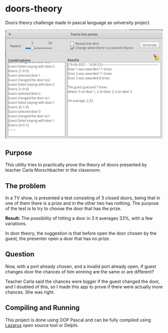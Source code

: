# doors-theory
Doors theory challenge made in pascal language as university project.

![Screenshot 01](https://github.com/marcelkohl/doors-theory/blob/main/screenshot.png?raw=true)

## Purpose
This utility tries to practically prove the theory of
doors presented by teacher Carla Morschbacher in the classroom.

## The problem
In a TV show, is presented a test consisting of 3 closed doors, being that in one of them there is a prize and in the other two has nothing. The purpose of the test is to try to choose the door that has the prize.

**Result:** The possibility of hitting a door in 3 it averages 33%, with a few variations.

In door theory, the suggestion is that before open the door chosen by the guest, the
presenter open a door that has no prize.

## Question
Now, with a port already chosen, and a invalid port already open, if guest changes door the chances of him winning are the same or are different?

Teacher Carla said the chances were bigger if the guest changed the door, and I doubted of this, so I made this app to prove if there were actually more chances. She was right.

## Compiling and Running
This project is done using OOP Pascal and can be fully compiled using [Lazarus](https://www.lazarus-ide.org/) open source tool or Delphi.
